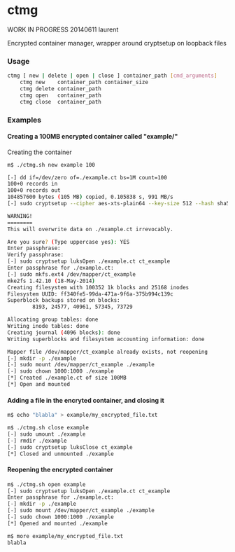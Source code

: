 ctmg
====

WORK IN PROGRESS
20140611 laurent

Encrypted container manager, wrapper around cryptsetup on loopback files

### Usage

```bash
ctmg [ new | delete | open | close ] container_path [cmd_arguments]
    ctmg new	container_path container_size
    ctmg delete	container_path
    ctmg open	container_path
    ctmg close	container_path
```

### Examples

#### Creating a 100MB encrypted container called "example/"

Creating the container

```bash
m$ ./ctmg.sh new example 100
```
```bash
[-] dd if=/dev/zero of=./example.ct bs=1M count=100
100+0 records in
100+0 records out
104857600 bytes (105 MB) copied, 0.105838 s, 991 MB/s
[-] sudo cryptsetup --cipher aes-xts-plain64 --key-size 512 --hash sha512 --iter-time 5000 --use-random --verify-passphrase luksFormat ./example.ct

WARNING!
========
This will overwrite data on ./example.ct irrevocably.

Are you sure? (Type uppercase yes): YES
Enter passphrase: 
Verify passphrase: 
[-] sudo cryptsetup luksOpen ./example.ct ct_example
Enter passphrase for ./example.ct: 
[-] sudo mkfs.ext4 /dev/mapper/ct_example
mke2fs 1.42.10 (18-May-2014)
Creating filesystem with 100352 1k blocks and 25168 inodes
Filesystem UUID: ff340fe5-99da-471a-9f6a-375b994c139c
Superblock backups stored on blocks: 
        8193, 24577, 40961, 57345, 73729

Allocating group tables: done                            
Writing inode tables: done                            
Creating journal (4096 blocks): done
Writing superblocks and filesystem accounting information: done 

Mapper file /dev/mapper/ct_example already exists, not reopening
[-] mkdir -p ./example
[-] sudo mount /dev/mapper/ct_example ./example
[-] sudo chown 1000:1000 ./example
[*] Created ./example.ct of size 100MB
[*] Open and mounted
```

#### Adding a file in the encryted container, and closing it

```bash
m$ echo "blabla" > example/my_encrypted_file.txt

m$ ./ctmg.sh close example
[-] sudo umount ./example
[-] rmdir ./example
[-] sudo cryptsetup luksClose ct_example
[*] Closed and unmounted ./example
```

#### Reopening the encrypted container

```bash
m$ ./ctmg.sh open example
[-] sudo cryptsetup luksOpen ./example.ct ct_example
Enter passphrase for ./example.ct: 
[-] mkdir -p ./example
[-] sudo mount /dev/mapper/ct_example ./example
[-] sudo chown 1000:1000 ./example
[*] Opened and mounted ./example

m$ more example/my_encrypted_file.txt 
blabla
```
